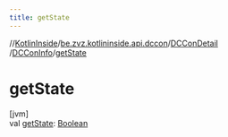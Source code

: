 ```yaml
---
title: getState
---
```

//[KotlinInside](../../../../index.html)/[be.zvz.kotlininside.api.dccon](../../index.html)/[DCConDetail](../index.html)
/[DCConInfo](index.html)/[getState](get-state.html)

# getState

[jvm]\
val [getState](get-state.html): [Boolean](https://kotlinlang.org/api/latest/jvm/stdlib/kotlin/-boolean/index.html)




